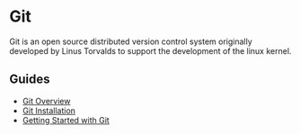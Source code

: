 # Git

Git is an open source distributed version control system originally developed by Linus Torvalds to 
support the development of the linux kernel.

## Guides

- [Git Overview](/Guides/Git/Git%20Overview)
- [Git Installation](/Guides/Git/Git%20Installation)
- [Getting Started with Git](/Guides/Git/Getting%20Started%20with%20Git)
